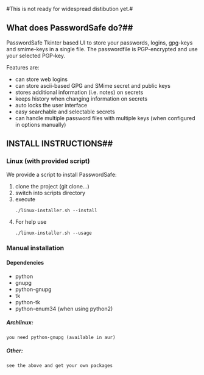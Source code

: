 #This is not ready for widespread distibution yet.#

## What does PasswordSafe do?##

PasswordSafe Tkinter based UI to store your passwords, logins, gpg-keys and
smime-keys in a single file.
The passwordfile is PGP-encrypted and use your selected PGP-key.

Features are:
- can store web logins
- can store ascii-based GPG and SMime secret and public keys
- stores additional information (i.e. notes) on secrets
- keeps history when changing information on secrets
- auto locks the user interface
- easy searchable and selectable secrets
- can handle multiple password files with multiple keys
  (when configured in options manually)

## INSTALL INSTRUCTIONS##

### Linux (with provided script)

We provide a script to install PasswordSafe:

1.   clone the project (git clone...)
2.   switch into scripts directory
3.   execute 
     ```
     ./linux-installer.sh --install
     ```
4.   For help use
     ```
     ./linux-installer.sh --usage
     ```

### Manual installation

#### Dependencies

* python
* gnupg
* python-gnupg
* tk
* python-tk
* python-enum34 (when using python2)

##### Archlinux:

	you need python-gnupg (available in aur)

##### Other:

	see the above and get your own packages
